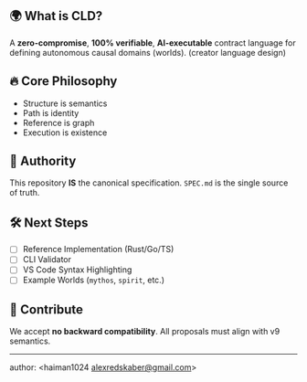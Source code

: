 ## 🌍 What is CLD?

A **zero-compromise**, **100% verifiable**, **AI-executable** contract language for defining autonomous causal domains (worlds). (creator language design)

## 🔥 Core Philosophy

- Structure is semantics
- Path is identity
- Reference is graph
- Execution is existence

## 📜 Authority

This repository **IS** the canonical specification. `SPEC.md` is the single source of truth.

## 🛠️ Next Steps

- [ ] Reference Implementation (Rust/Go/TS)
- [ ] CLI Validator
- [ ] VS Code Syntax Highlighting
- [ ] Example Worlds (`mythos`, `spirit`, etc.)

## 🤝 Contribute

We accept **no backward compatibility**. All proposals must align with v9 semantics.

---
author: <haiman1024 <alexredskaber@gmail.com>>
